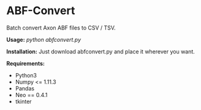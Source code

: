 # ABF-Convert
Batch convert Axon ABF files to CSV / TSV.

<b>Usage:</b>  _python abfconvert.py_

<b>Installation:</b> Just download abfconvert.py and place it wherever you want.
  
<b>Requirements:</b>
  - Python3
  - Numpy <= 1.11.3
  - Pandas
  - Neo == 0.4.1
  - tkinter